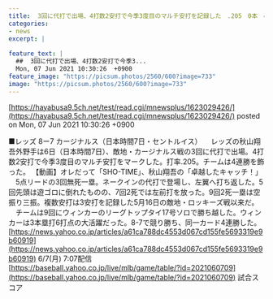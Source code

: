 ```yaml
---
title:  3回に代打で出場、4打数2安打で今季3度目のマルチ安打を記録した　.205　0本　4打点  
categories:
- news
excerpt: |
  
feature_text: |
  ##  3回に代打で出場、4打数2安打で今季3...
  Mon, 07 Jun 2021 10:30:26  +0900
feature_image: "https://picsum.photos/2560/600?image=733"
image: "https://picsum.photos/2560/600?image=733"
---
```


[https://hayabusa9.5ch.net/test/read.cgi/mnewsplus/1623029426/](https://hayabusa9.5ch.net/test/read.cgi/mnewsplus/1623029426/)
posted on Mon, 07 Jun 2021 10:30:26  +0900

<!--more-->

■レッズ 8ー7 カージナルス（日本時間7日・セントルイス） 　レッズの秋山翔吾外野手は6日（日本時間7日）、敵地・カージナルス戦の3回に代打で出場。4打数2安打で今季3度目のマルチ安打をマークした。打率.205。チームは4連勝を飾った。 【動画】オレだって「SHO-TIME」、秋山翔吾の「卓越したキャッチ！」 　5点リードの3回無死一塁。ネークインの代打で登場し、左翼へ打ち返した。5回先頭は遊ゴロに倒れたものの、7回2死では左前打を放った。9回2死一塁は空振り三振。複数安打は3安打を記録した5月16日の敵地・ロッキーズ戦以来だ。 　チームは9回にウィンカーのリーグトップタイ17号ソロで勝ち越した。ウィンカーは3本塁打6打点の大活躍だった。8-7で競り勝ち、同一カード4連勝した。 [https://news.yahoo.co.jp/articles/a61ca788dc4553d067cd155fe5693319e9b60919](https://news.yahoo.co.jp/articles/a61ca788dc4553d067cd155fe5693319e9b60919) 6/7(月) 7:07配信 [https://baseball.yahoo.co.jp/live/mlb/game/table/?id=2021060709](https://baseball.yahoo.co.jp/live/mlb/game/table/?id=2021060709) 試合スコア
